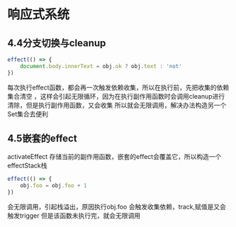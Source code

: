 # 响应式系统
## 4.4分支切换与cleanup
```ts
effect(() => {
    document.body.innerText = obj.ok ? obj.text : 'not'
})
```
 每次执行effect函数，都会再一次触发依赖收集，所以在执行前，先把收集的依赖集合清空
 ，这样会引起无限循环，因为在执行副作用函数时会调用cleanup进行清除，但是执行副作用函数，又会收集
 所以就会无限调用，解决办法构造另一个Set集合去便利
 ## 4.5嵌套的effect
activateEffect 存储当前的副作用函数，嵌套的effect会覆盖它，所以构造一个effectStack栈
```ts
effect(() => {
    obj.foo = obj.foo + 1
})
```
会无限调用，引起栈溢出，原因执行obj.foo 会触发收集依赖，track,赋值是又会触发trigger
但是该函数未执行完，就会无限调用
